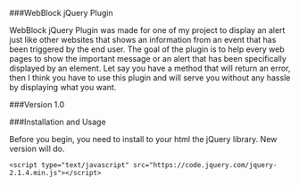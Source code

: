 ###WebBlock jQuery Plugin

WebBlock jQuery Plugin was made for one of my project to display an alert just like other websites that shows an information from an event that has been triggered by the end user. The goal of the plugin is to help every web pages to show the important message or an alert that has been specifically displayed by an element. Let say you have a method that will return an error, then I think you have to use this plugin and will serve you without any hassle by displaying what you want. 

###Version
1.0

###Installation and Usage

Before you begin, you need to install to your html the jQuery library. New version will do.

```
<script type="text/javascript" src="https://code.jquery.com/jquery-2.1.4.min.js"></script>
```
